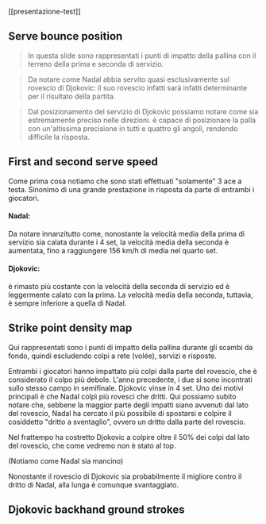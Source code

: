 [[presentazione-test]]

## Serve bounce position 

> In questa slide sono rappresentati i punti di impatto della pallina con il terreno della prima e seconda di servizio. 

> Da notare come Nadal abbia servito quasi esclusivamente sul rovescio di Djokovic: il suo rovescio infatti sarà infatti determinante per il risultato della partita. 

> Dal posizionamento del servizio di Djokovic possiamo notare come sia estremamente preciso nelle direzioni. è capace di posizionare la palla con un'altissima precisione in tutti e quattro gli angoli, rendendo difficile la risposta. 

## First and second serve speed

Come prima cosa notiamo che sono stati effettuati "solamente" 3 ace a testa. Sinonimo di una grande prestazione in risposta da parte di entrambi i giocatori. 

#### Nadal: 
Da notare innanzitutto come, nonostante la velocità media della prima di servizio sia calata durante i 4 set, la velocità media della seconda è aumentata, fino a raggiungere 156 km/h di media nel quarto set. 
#### Djokovic: 
è rimasto più costante con la velocità della seconda di servizio ed è leggermente calato con la prima. La velocità media della seconda, tuttavia, è sempre inferiore a quella di Nadal. 

## Strike point density map 
Qui rappresentati sono i punti di impatto della pallina durante gli scambi da fondo, quindi escludendo colpi a rete (volée), servizi  e risposte. 

Entrambi i giocatori hanno impattato più colpi dalla parte del rovescio, che è considerato il colpo più debole. 
L'anno precedente, i due si sono incontrati sullo stesso campo in semifinale. Djokovic vinse in 4 set. Uno dei motivi principali è che Nadal colpì più rovesci che dritti. 
Qui possiamo subito notare che, sebbene la maggior parte degli impatti siano avvenuti dal lato del rovescio, Nadal ha cercato il più possibile di spostarsi e colpire il cosiddetto "dritto a sventaglio", ovvero un dritto dalla parte del rovescio. 

Nel frattempo ha costretto Djokovic a colpire oltre il 50% dei colpi dal lato del rovescio, che come vedremo non è stato al top. 

(Notiamo come Nadal sia mancino)

Nonostante il rovescio di Djokovic sia probabilmente il migliore contro il dritto di Nadal, alla lunga è comunque svantaggiato. 

## Djokovic backhand ground strokes 
